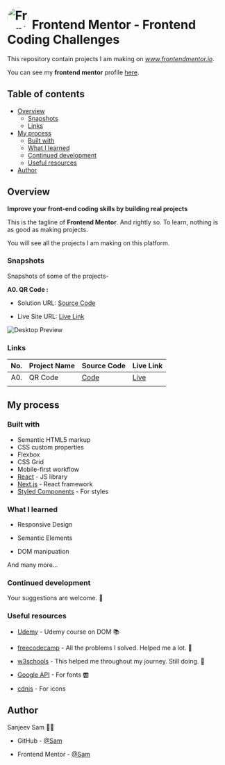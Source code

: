 # <img src="https://user-images.githubusercontent.com/13468728/222973742-9133bdb5-61f0-4f53-8b08-bb3c349e2056.png" title="Frontend Mentor" alt="Frontend Mentor" width="50" height="50" style="border-radius:50%"/> Frontend Mentor - Frontend Coding Challenges

This repository contain projects I am making on *www.frontendmentor.io*.

You can see my **frontend mentor** profile [here](https://www.frontendmentor.io/profile/sam-xv).


## Table of contents

- [Overview](#overview)
  - [Snapshots](#snapshots)
  - [Links](#links)
- [My process](#my-process)
  - [Built with](#built-with)
  - [What I learned](#what-i-learned)
  - [Continued development](#continued-development)
  - [Useful resources](#useful-resources)
- [Author](#author)

## Overview

**Improve your front-end coding skills by building real projects**

This is the tagline of **Frontend Mentor**. And rightly so. To learn, nothing is as good as making projects.

You will see all the projects I am making on this platform.

### Snapshots

Snapshots of some of the projects-

**A0. QR Code :**

- Solution URL: [Source Code](https://github.com/sam-xv/Frontend-Mentor-Projects/tree/main/qr-code-component)

- Live Site URL: [Live Link](https://sam-xv.github.io/Frontend-Mentor-Projects/qr-code-component/index.html)

![Desktop Preview](https://sam-xv.github.io/Frontend-Mentor-Projects/qr-code-component/preview.jpg)

### Links

| No. | Project Name                     | Source Code                                                                                                  | Live Link                                                                                                         |
| --: | -------------------------------- | ------------------------------------------------------------------------------------------------------------ | ----------------------------------------------------------------------------------------------------------------- |
| A0. | QR Code                          | [Code](https://github.com/sam-xv/Frontend-Mentor-Projects/tree/main/qr-code-component)                       | [Live](https://sam-xv.github.io/Frontend-Mentor-Projects/qr-code-component/index.html)                           |
|          |

## My process

### Built with

- Semantic HTML5 markup
- CSS custom properties
- Flexbox
- CSS Grid
- Mobile-first workflow
- [React](https://reactjs.org/) - JS library
- [Next.js](https://nextjs.org/) - React framework
- [Styled Components](https://styled-components.com/) - For styles

### What I learned

- Responsive Design

- Semantic Elements
- DOM manipuation

And many more...

### Continued development

Your suggestions are welcome. 🙌

### Useful resources

- [Udemy](https://www.udemy.com/course/50-projects-50-days/) - Udemy course on DOM 📚

- [freecodecamp](https://www.freecodecamp.org/) - All the problems I solved. Helped me a lot. 🙌
- [w3schools](https://www.w3schools.com) - This helped me throughout my journey. Still doing. 🙂
- [Google API](https://fonts.googleapis.com/css?family=Open+Sans) - For fonts 🆎
- [cdnjs](https://cdnjs.cloudflare.com/ajax/libs/font-awesome/6.2.0/css/all.min.css) - For icons

## Author

Sanjeev Sam 👨‍💻

- GitHub - [@Sam](https://github.com/sam-xv)

- Frontend Mentor - [@Sam](https://www.frontendmentor.io/profile/sam-xv)
